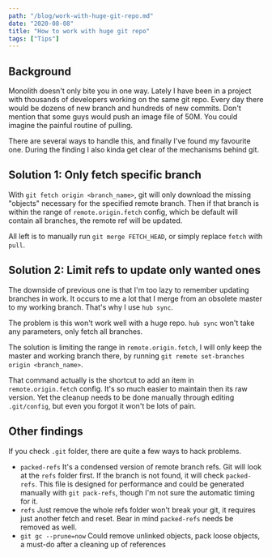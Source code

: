 ```yaml
---
path: "/blog/work-with-huge-git-repo.md"
date: "2020-08-08"
title: "How to work with huge git repo"
tags: ["Tips"]
---
```

## Background

Monolith doesn't only bite you in one way. Lately I have been in a project with thousands of
developers working on the same git repo. Every day there would be dozens of new branch and hundreds
of new commits. Don't mention that some guys would push an image file of 50M. You could imagine
the painful routine of pulling.

There are several ways to handle this, and finally I've found my favourite one. During the finding
I also kinda get clear of the mechanisms behind git. 

## Solution 1: Only fetch specific branch

With `git fetch origin <branch_name>`, git will only download the missing "objects" necessary for
the specified remote branch. Then if that branch is within the range of `remote.origin.fetch` config,
which be default will contain all branches, the remote ref will be updated.

All left is to manually run `git merge FETCH_HEAD`, or simply replace `fetch` with `pull`.

## Solution 2: Limit refs to update only wanted ones

The downside of previous one is that I'm too lazy to remember updating branches in work. It occurs 
to me a lot that I merge from an obsolete master to my working branch. That's why I use `hub sync`.

The problem is this won't work well with a huge repo. `hub sync` won't take any parameters, only fetch
all branches.

The solution is limiting the range in `remote.origin.fetch`, I will only keep the master and working branch
there, by running `git remote set-branches origin <branch_name>`.

That command actually is the shortcut to add an item in `remote.origin.fetch` config. It's so much
easier to maintain then its raw version. Yet the cleanup needs to be done manually through editing
`.git/config`, but even you forgot it won't be lots of pain. 

## Other findings

If you check `.git` folder, there are quite a few ways to hack problems. 
- `packed-refs` It's a condensed version of remote branch refs. Git will look at the `refs` folder
    first. If the branch is not found, it will check `packed-refs`. This file is designed for performance
    and could be generated manually with `git pack-refs`, though I'm not sure the automatic timing for it.
- `refs` Just remove the whole refs folder won't break your git, it requires just another fetch and reset.
Bear in mind `packed-refs` needs be removed as well.
- `git gc --prune=now` Could remove unlinked objects, pack loose objects, a must-do after a cleaning up of references 

